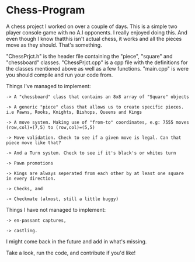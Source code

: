 # Chess-Program
A chess project I worked on over a couple of days. This is a simple two player console game with no A.I opponents. 
I really enjoyed doing this. And even though I know thatthis isn't actual chess, 
it works and all the pieces move as they should. That's something.

"ChessPrjct.h" is the header file containing the "piece", "square" and "chessboard" classes.
"ChessPrjct.cpp" is a cpp file with the definitions for the classes mentioned above as well as a few functions.
"main.cpp" is were you should compile and run your code from. 


Things I've managed to implement:  

    -> A "chessboard" class that contains an 8x8 array of "Square" objects
    
    -> A generic "piece" class that allows us to create specific pieces. i.e Pawns, Rooks, Knights, Bishops, Queens and Kings
    
    -> A move system. Making use of "from-to" coordinates, e.g: 7555 moves (row,col)=(7,5) to (row,col)=(5,5)
    
    -> Move validation. Check to see if a given move is legal. Can that piece move like that?
    
    -> And a Turn system. Check to see if it's black's or whites turn
    
    -> Pawn promotions
    
    -> Kings are always seperated from each other by at least one square in every direction.
    
    -> Checks, and
    
    -> Checkmate (almost, still a little buggy)

Things I have not managed to implement:

    -> en-passant captures,
    
    -> castling.

I might come back in the future and add in what's missing. 


Take a look, run the code, and contribute if you'd like!
